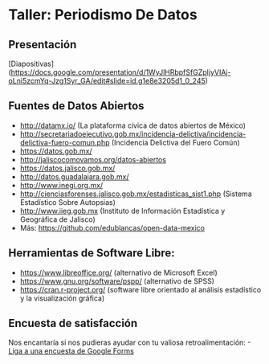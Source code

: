 # Taller: Periodismo De Datos

## Presentación
[Diapositivas] (https://docs.google.com/presentation/d/1WyJlHRbpfSfGZpIjyVIAj-oLni5zcmYq-Jzg1Syr_GA/edit#slide=id.g1e8e3205d1_0_245)

## Fuentes de Datos Abiertos

- http://datamx.io/ (La plataforma cívica de datos abiertos de México)
- http://secretariadoejecutivo.gob.mx/incidencia-delictiva/incidencia-delictiva-fuero-comun.php (Incidencia Delictiva del Fuero Común)
- https://datos.gob.mx/
- http://jaliscocomovamos.org/datos-abiertos
- https://datos.jalisco.gob.mx/
- http://datos.guadalajara.gob.mx/
- http://www.inegi.org.mx/
- http://cienciasforenses.jalisco.gob.mx/estadisticas_sist1.php (Sistema Estadístico Sobre Autopsias)
- http://www.iieg.gob.mx (Instituto de Información Estadística y Geográfica de Jalisco)
- Más: https://github.com/edublancas/open-data-mexico

## Herramientas de Software Libre:

- https://www.libreoffice.org/ (alternativo de Microsoft Excel)
- https://www.gnu.org/software/pspp/ (alternativo de SPSS)
- https://cran.r-project.org/ (software libre orientado al análisis estadístico y la visualización gráfica)

## Encuesta de satisfacción
Nos encantaría si nos pudieras ayudar con tu valiosa  retroalimentación: 
-[Liga a una encuesta de Google Forms](https://docs.google.com/forms/d/e/1FAIpQLSeoQ4uLcIGacfcHwjPf7tL7wHRsw_E5ddkZ4eabwrxPyq0JTw/viewform?usp=sf_link)

